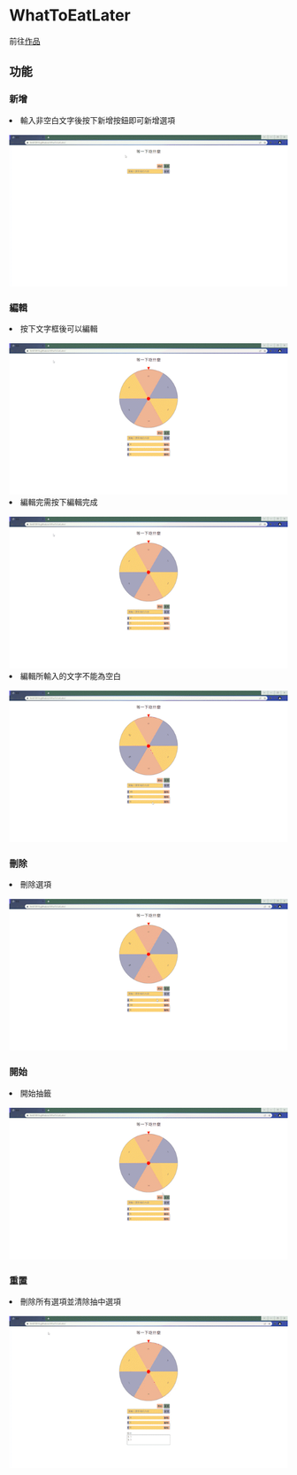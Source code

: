 <h1>WhatToEatLater</h1>
    前往<a href="https://fen870916.github.io/WhatToEatLater/""
      >作品</a
    >
    <h2>功能</h2>
    <h3>新增</h3>
    <li>輸入非空白文字後按下新增按鈕即可新增選項</li><br>
    <img src="./gif/新增.gif" alt="" /><br>
    <h3>編輯</h3>
    <li>按下文字框後可以編輯</li><br>
    <img src="./gif/編輯.gif" alt="" />
    <li>編輯完需按下編輯完成</li><br>
    <img src="./gif/編輯.gif" alt="" />
    <li>編輯所輸入的文字不能為空白</li><br>
    <img src="./gif/輸入文字不為空白.gif" alt="" /><br>
    <h3>刪除</h3>
    <li>刪除選項</li><br>
    <img src="./gif/刪除.gif" alt="" /><br>
    <h3>開始</h3>
    <li>開始抽籤</li><br>
    <img src="./gif/開始.gif" alt="" /><br>
    <h3>重置</h3>
    <li>刪除所有選項並清除抽中選項</li><br>
    <img src="./gif/重置.gif" alt="" />




